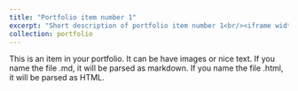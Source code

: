 ```yaml
---
title: "Portfolio item number 1"
excerpt: "Short description of portfolio item number 1<br/><iframe width="420" height="315"src="https://www.youtube.com/embed/tgbNymZ7vqY"></iframe><img src='/images/500x300.png'>"
collection: portfolio
---
```


This is an item in your portfolio. It can be have images or nice text. If you name the file .md, it will be parsed as markdown. If you name the file .html, it will be parsed as HTML. 
